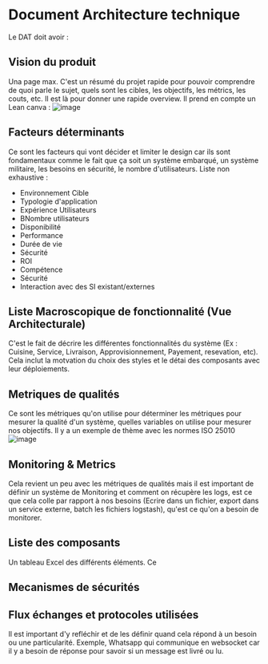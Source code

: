 # Document Architecture technique

Le DAT doit avoir :

## Vision du produit
Una page max. C'est un résumé du projet rapide pour pouvoir comprendre de quoi parle le sujet, quels sont les cibles, les objectifs, les métrics, les couts, etc. Il est là pour donner une rapide overview. Il prend en compte un Lean canva :
![image](https://user-images.githubusercontent.com/58773222/191470125-4ca6fbe8-d87e-49da-92a6-706309fc1aef.png)


## Facteurs déterminants
Ce sont les facteurs qui vont décider et limiter le design car ils sont fondamentaux comme le fait que ça soit un système embarqué, un système militaire, les besoins en sécurité, le nombre d'utilisateurs. Liste non exhaustive :

* Environnement Cible
* Typologie d'application
* Expérience Utilisateurs 
* BNombre utilisateurs
* Disponibilité
* Performance
* Durée de vie
* Sécurité
* ROI
* Compétence
* Sécurité
* Interaction avec des SI existant/externes

## Liste Macroscopique de fonctionnalité (Vue Architecturale)

C'est le fait de décrire les différentes fonctionnalités du système (Ex : Cuisine, Service, Livraison, Approvisionnement, Payement, resevation, etc). Cela inclut la motvation du choix des styles et le détai des composants avec leur déploiements.

## Metriques de qualités

Ce sont les métriques qu'on utilise pour déterminer les métriques pour mesurer la qualité d'un système, quelles variables on utilise pour mesurer nos objectifs. Il y a un exemple de thème avec les normes ISO 25010
![image](https://user-images.githubusercontent.com/58773222/191449262-7891f6fe-e614-4a31-86d3-5015a92b551c.png)

## Monitoring & Metrics

Cela revient un peu avec les métriques de qualités mais il est important de définir un système de Monitoring et comment on récupère les logs, est ce que cela colle par rapport à nos besoins (Ecrire dans un fichier, export dans un service externe, batch les fichiers logstash), qu'est ce qu'on a besoin de monitorer.

## Liste des composants
Un tableau Excel des différents éléments. Ce

## Mecanismes de sécurités


## Flux échanges et protocoles utilisées
Il est important d'y refléchir et de les définir quand cela répond à un besoin ou une particularité. Exemple, Whatsapp qui communique en websocket car il y a besoin de réponse pour savoir si un message est livré ou lu.
